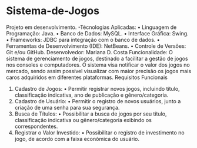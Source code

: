 # Sistema-de-Jogos
Projeto em desenvolvimento.
-Técnologias Aplicadas:
•	Linguagem de Programação: Java.
•	Banco de Dados: MySQL.
•	Interface Gráfica: Swing.
•	Frameworks: JDBC para integração com o banco de dados.
•	Ferramentas de Desenvolvimento (IDE): NetBeans.
•	Controle de Versões: Git e/ou GitHub.
Desenvolvedor: Mariana D. Costa 
Funcionalidade:
O sistema de gerenciamento de jogos, destinado a facilitar a gestão de jogos nos consoles e computadores.
O sistema visa notificar o valor dos jogos no mercado, sendo assim possível visualizar com maior precisão os jogos mais caros adquiridos em diferentes plataformas.
Requisitos Funcionais
1.	Cadastro de Jogos:
•	Permitir registrar novos jogos, incluindo título, classificação indicativa, ano de publicação e gênero/categoria.
2.	Cadastro de Usuário:
•	Permitir o registro de novos usuários, junto a criação de uma senha para sua segurança.
3.	Busca de Títulos:
•	Possibilitar a busca de jogos por seu título, classificação indicativa ou gênero/categoria exibindo os correspondentes.
4.	Registrar o Valor Investido:
•	Possibilitar o registro de investimento no jogo, de acordo com a faixa econômica do usuário.



